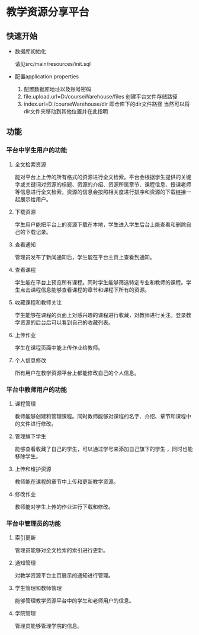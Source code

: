 # 教学资源分享平台

## 快速开始

* 数据库初始化

   请见src/main/resources/init.sql

* 配置application.properties

   1. 配置数据库地址以及账号密码
   2. file.upload.url=D:/courseWarehouse/files 创建平台文件存储路径
   2. index.url=D:/courseWarehouse/dir 即仓库下的dir文件路径 当然可以将dir文件夹移动到其他位置并在此指明

## 功能

### 平台中学生用户的功能

1. 全文检索资源

    能对平台上上传的所有格式的资源进行全文检索。平台会根据学生提供的关键字或关键词对资源的标题、资源的介绍、资源所属章节、课程信息、授课老师等信息进行全文检索，资源的信息会按照相关度进行排序和资源的下载链接一起展示给用户。

2. 下载资源

    学生用户能把平台上的资源下载在本地，学生进入学生后台上能查看和删除自己的下载记录。

3. 查看通知

    管理员发布了新闻通知后，学生能在平台主页上查看到通知。

4. 查看课程

    学生能在平台上预览所有课程。同时学生能够筛选特定专业和教师的课程。学生点击课程信息能够查看课程的章节和课程下所有的资源。

5. 收藏课程和教师关注

    学生能够在课程的页面上对感兴趣的课程进行收藏，对教师进行关注。登录教学资源的后台后可以看到自己的收藏列表。

6. 上传作业

    学生在课程页面中能上传作业给教师。

7. 个人信息修改

    所有用户在教学资源平台上都能修改自己的个人信息。

### 平台中教师用户的功能

1. 课程管理
   
    教师能够创建和管理课程。同时教师能够对课程的名字、介绍、章节和课程中的文件进行修改。

2. 管理旗下学生
    
    能够查看收藏了自己的学生，可以通过学号来添加自己旗下的学生 ，同时也能移除学生。
3. 上传和维护资源
   
    教师能在课程的章节中上传和更新教学资源。

4. 修改作业
   
    教师能对学生上传的作业进行下载和修改。

### 平台中管理员的功能

1. 索引更新
   
    管理员能够对全文检索的索引进行更新。

2. 通知管理
   
    对教学资源平台主页展示的通知进行管理。

3. 学生管理和教师管理
   
    能够管理教学资源平台中的学生和老师用户的信息。

4. 学院管理
   
    管理员能够管理学院的信息。
